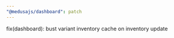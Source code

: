 ```yaml
---
"@medusajs/dashboard": patch
---
```


fix(dashboard): bust variant inventory cache on inventory update
